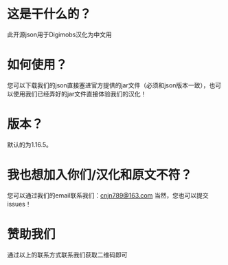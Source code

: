 # 这是干什么的？
此开源json用于Digimobs汉化为中文用
# 如何使用？
您可以下载我们的json直接塞进官方提供的jar文件（必须和json版本一致），也可以使用我们已经弄好的jar文件直接体验我们的汉化！
# 版本？
默认的为1.16.5。
# 我也想加入你们/汉化和原文不符？
您可以通过我们的email联系我们：cnjn789@163.com
当然，您也可以提交issues！
# 赞助我们
通过以上的联系方式联系我们获取二维码即可
